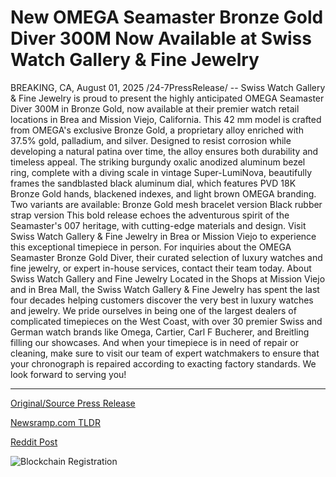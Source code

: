 # New OMEGA Seamaster Bronze Gold Diver 300M Now Available at Swiss Watch Gallery &amp; Fine Jewelry

BREAKING, CA, August 01, 2025 /24-7PressRelease/ -- Swiss Watch Gallery & Fine Jewelry is proud to present the highly anticipated OMEGA Seamaster Diver 300M in Bronze Gold, now available at their premier watch retail locations in Brea and Mission Viejo, California.  This 42 mm model is crafted from OMEGA's exclusive Bronze Gold, a proprietary alloy enriched with 37.5% gold, palladium, and silver. Designed to resist corrosion while developing a natural patina over time, the alloy ensures both durability and timeless appeal. The striking burgundy oxalic anodized aluminum bezel ring, complete with a diving scale in vintage Super-LumiNova, beautifully frames the sandblasted black aluminum dial, which features PVD 18K Bronze Gold hands, blackened indexes, and light brown OMEGA branding. Two variants are available:  Bronze Gold mesh bracelet version  Black rubber strap version  This bold release echoes the adventurous spirit of the Seamaster's 007 heritage, with cutting-edge materials and design. Visit Swiss Watch Gallery & Fine Jewelry in Brea or Mission Viejo to experience this exceptional timepiece in person. For inquiries about the OMEGA Seamaster Bronze Gold Diver, their curated selection of luxury watches and fine jewelry, or expert in-house services, contact their team today.  About Swiss Watch Gallery and Fine Jewelry  Located in the Shops at Mission Viejo and in Brea Mall, the Swiss Watch Gallery & Fine Jewelry has spent the last four decades helping customers discover the very best in luxury watches and jewelry. We pride ourselves in being one of the largest dealers of complicated timepieces on the West Coast, with over 30 premier Swiss and German watch brands like Omega, Cartier, Carl F Bucherer, and Breitling filling our showcases. And when your timepiece is in need of repair or cleaning, make sure to visit our team of expert watchmakers to ensure that your chronograph is repaired according to exacting factory standards. We look forward to serving you! 

---

[Original/Source Press Release](https://www.24-7pressrelease.com/press-release/525460/new-omega-seamaster-bronze-gold-diver-300m-now-available-at-swiss-watch-gallery-fine-jewelry)
                    

[Newsramp.com TLDR](https://newsramp.com/curated-news/omega-seamaster-diver-300m-in-bronze-gold-launches-at-swiss-watch-gallery/7c1e8ab256a32f24e026f8fa17a62967) 

 



[Reddit Post](https://www.reddit.com/r/Lifestyle_Culture/comments/1meq2a9/omega_seamaster_diver_300m_in_bronze_gold/) 



![Blockchain Registration](https://cdn.newsramp.app/24-7PressRelease/qrcode/258/1/joltddWK.webp)